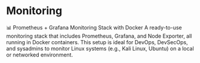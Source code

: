 # Monitoring
📊 Prometheus + Grafana Monitoring Stack with Docker A ready-to-use monitoring stack that includes Prometheus, Grafana, and Node Exporter, all running in Docker containers. This setup is ideal for DevOps, DevSecOps, and sysadmins to monitor Linux systems (e.g., Kali Linux, Ubuntu) on a local or networked environment.
